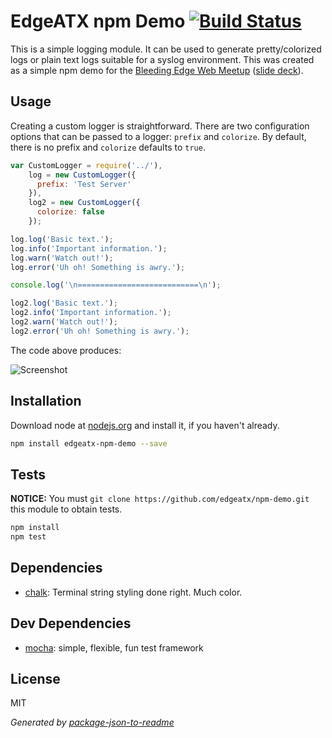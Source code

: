 # EdgeATX npm Demo [![Build Status](https://travis-ci.org/coreybutler/demomodule.png?branch=master)](https://travis-ci.org/coreybutler/demomodule)

This is a simple logging module. It can be used to generate pretty/colorized logs or plain text logs suitable for a syslog environment. This was created as a simple npm demo for the [Bleeding Edge Web Meetup](http://www.meetup.com/bleeding-edge-web/) ([slide deck](http://edgeatx.github.io/slides/2015/03-mar/#slide-32)).

## Usage

Creating a custom logger is straightforward. There are two configuration options that can be passed to a logger: `prefix` and `colorize`. By default, there is no prefix and `colorize` defaults to `true`.

```js
var CustomLogger = require('../'),
    log = new CustomLogger({
      prefix: 'Test Server'
    }),
    log2 = new CustomLogger({
      colorize: false
    });

log.log('Basic text.');
log.info('Important information.');
log.warn('Watch out!');
log.error('Uh oh! Something is awry.');

console.log('\n===========================\n');

log2.log('Basic text.');
log2.info('Important information.');
log2.warn('Watch out!');
log2.error('Uh oh! Something is awry.');
```

The code above produces:

![Screenshot](https://raw.githubusercontent.com/coreybutler/demomodule/master/demo.png)

## Installation

Download node at [nodejs.org](http://nodejs.org) and install it, if you haven't already.

```sh
npm install edgeatx-npm-demo --save
```


## Tests

**NOTICE:** You must `git clone https://github.com/edgeatx/npm-demo.git` this module to obtain tests.

```sh
npm install
npm test
```

## Dependencies

- [chalk](https://github.com/sindresorhus/chalk): Terminal string styling done right. Much color.

## Dev Dependencies

- [mocha](https://github.com/mochajs/mocha): simple, flexible, fun test framework


## License

MIT

_Generated by [package-json-to-readme](https://github.com/zeke/package-json-to-readme)_
